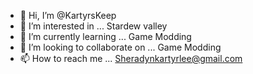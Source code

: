 - 👋 Hi, I’m @KartyrsKeep
- 👀 I’m interested in ... Stardew valley
- 🌱 I’m currently learning ... Game Modding
- 💞️ I’m looking to collaborate on ... Game Modding
- 📫 How to reach me ... Sheradynkartyrlee@gmail.com

<!---
KartyrsKeep/KartyrsKeep is a ✨ special ✨ repository because its `README.md` (this file) appears on your GitHub profile.
You can click the Preview link to take a look at your changes.
--->

